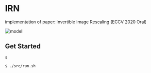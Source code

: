 # IRN
implementation of paper: Invertible Image Rescaling (ECCV 2020 Oral)

![model](https://github.com/pkuxmq/Invertible-Image-Rescaling/raw/master/figures/architecture.jpg)

## Get Started

```
$ 
```

```
$ ./src/run.sh
```
